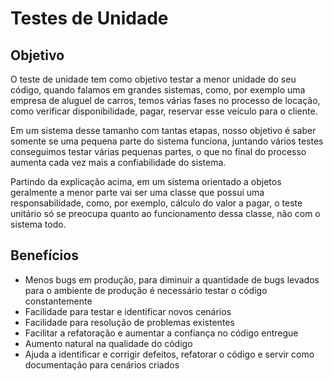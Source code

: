 # **Testes de Unidade**


## **Objetivo**


O teste de unidade tem como objetivo testar a menor unidade do seu código, quando falamos em grandes sistemas, como, por exemplo uma empresa de aluguel de carros, temos várias fases no processo de locação, como verificar disponibilidade, pagar, reservar esse veículo para o cliente.


Em um sistema desse tamanho com tantas etapas, nosso objetivo é saber somente se uma pequena parte do sistema funciona, juntando vários testes conseguimos testar várias pequenas partes, o que no final do processo aumenta cada vez mais a confiabilidade do sistema.


Partindo da explicação acima, em um sistema orientado a objetos geralmente a menor parte vai ser uma classe que possui uma responsabilidade, como, por exemplo, cálculo do valor a pagar, o teste unitário só se preocupa quanto ao funcionamento dessa classe, não com o sistema todo.


## **Benefícios**
* Menos bugs em produção, para diminuir a quantidade de bugs levados para o ambiente de produção é necessário testar o código constantemente
* Facilidade para testar e identificar novos cenários
* Facilidade para resolução de problemas existentes
* Facilitar a refatoração e aumentar a confiança no código entregue
* Aumento natural na qualidade do código
* Ajuda a identificar e corrigir defeitos, refatorar o código e servir como documentação para cenários criados

